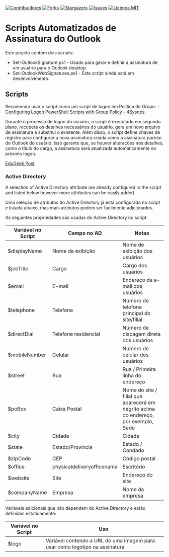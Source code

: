 [![Contribuidores][contributors-shield]][contributors-url]
[![Forks][forks-shield]][forks-url]
[![Stargazers][stars-shield]][stars-url]
[![Issues][issues-shield]][issues-url]
[![Licença MIT][license-shield]][license-url]

# Scripts Automatizados de Assinatura do Outlook
Este projeto contém dois scripts:
* Set-OutlookSignature.ps1 - Usado para gerar e definir a assinatura de um usuário para o Outlook desktop.
* Set-OutlookWebSignatures.ps1 - Este script ainda está em desenvolvimento.

## Scripts
Recomendo usar o script como um script de logon em Política de Grupo. - [Configuring Logon PowerShell Scripts with Group Policy - 4Sysops](https://4sysops.com/archives/configuring-logon-powershell-scripts-with-group-policy/)

Durante o processo de logon do usuário, o script é executado em segundo plano, recupera os detalhes necessários do usuário, gera um novo arquivo de assinatura e substitui o existente. Além disso, o script define chaves de registro para configurar a nova assinatura criada como a assinatura padrão do Outlook do usuário. Isso garante que, se houver alterações nos detalhes, como o título do cargo, a assinatura será atualizada automaticamente no próximo logon.

[EduGeek Post](http://www.edugeek.net/forums/scripts/205976-outlook-email-signature-automation-ad-attributes.html#post1760284)

### Active Directory
A selection of Active Directory attribute are already configured in the script and listed below however more attributes can be easily added. 

Uma seleção de atributos do Active Directory já está configurada no script e listada abaixo, mas mais atributos podem ser facilmente adicionados.

As seguintes propriedades são usadas do Active Directory no script:

| Variável no Script | Campo no AD | Notas |
|-------------| ------------- | ------------- |
| $displayName | Nome de exibição | Nome de exibição dos usuários |
| $jobTitle | Cargo | Cargo dos usuários |
| $email | E-mail | Endereço de e-mail dos usuários |
| $telephone | Telefone | Número de telefone principal do site/filial |
| $directDial | Telefone residencial | Número de discagem direta dos usuários |
| $mobileNumber | Celular | Número de celular dos usuários |
| $street | Rua | Rua / Primeira linha do endereço |
| $poBox | Caixa Postal | Nome do site / filial que aparecerá em negrito acima do endereço, por exemplo, Sede |
| $city | Cidade | Cidade |
| $state | Estado/Província | Estado / Condado |
| $zipCode | CEP | Código postal |
| $office | physicaldeliveryofficename | Escritório |
| $website | Site | Endereço do site |
| $companyName | Empresa | Nome da empresa |

Variáveis adicionais que não dependem do Active Directory e estão definidas estaticamente:

| Variável no Script | Uso |
|-------------| ------------- |
| $logo | Variável contendo a URL de uma imagem para usar como logotipo na assinatura |



[contributors-shield]: https://img.shields.io/github/contributors/PoBruno/AutomatedOutlookSignature.svg?style=for-the-badge
[contributors-url]: https://github.com/PoBruno/AutomatedOutlookSignature/graphs/contributors
[forks-shield]: https://img.shields.io/github/forks/PoBruno/AutomatedOutlookSignature.svg?style=for-the-badge
[forks-url]: https://github.com/PoBruno/AutomatedOutlookSignature/network/members
[stars-shield]: https://img.shields.io/github/stars/PoBruno/AutomatedOutlookSignature.svg?style=for-the-badge
[stars-url]: https://github.com/PoBruno/AutomatedOutlookSignature/stargazers
[issues-shield]: https://img.shields.io/github/issues/PoBruno/AutomatedOutlookSignature.svg?style=for-the-badge
[issues-url]: https://github.com/PoBruno/AutomatedOutlookSignature/issues
[license-shield]: https://img.shields.io/github/license/PoBruno/AutomatedOutlookSignature.svg?style=for-the-badge
[license-url]: https://github.com/PoBruno/AutomatedOutlookSignature/blob/master/LICENSE
